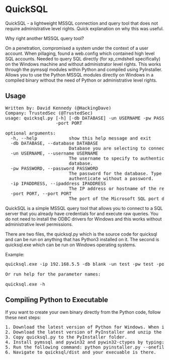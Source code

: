 # QuickSQL

                                                              
QuickSQL - a lightweight MSSQL connection and query tool that does not require  administrative level rights. Quick explanation on why this was useful. 

Why right another MSSQL query tool?

On a penetration, compromised a system under the context of a user account. When pillaging, found a web.config which contained high level SQL accounts. Needed to query SQL directly (for xp_cmdshell specifically) on the Windows machine and without administrator level rights. This works through the pymssql modules within Python and compiled using PyInstaller. Allows you to use the Python MSSQL modules directly on Windows in a compiled binary without the need of Python or administrative level rights. 

## Usage
<pre>
Written by: David Kennedy (@HackingDave)
Company: TrustedSec (@TrustedSec)
usage: quicksql.py [-h] [-db DATABASE] -un USERNAME -pw PASSWORD -ip IPADDRESS
                   -port PORT

optional arguments:
  -h, --help            show this help message and exit
  -db DATABASE, --database DATABASE
                        Database you are selecting to connect to.
  -un USERNAME, --username USERNAME
                        The username to specify to authenticate to the
                        database.
  -pw PASSWORD, --password PASSWORD
                        The password for the database. Type blank to
                        authenticate without a password.
  -ip IPADDRESS, --ipaddress IPADDRESS
                        The IP address or hostname of the remote SQL server.
  -port PORT, --port PORT
                        The port of the Microsoft SQL port default is 1433.
</pre>
QuickSQL is a simple MSSQL query tool that allows you to connect to a SQL server that you already have credentials for and execute raw queries. You do not need to install the ODBC drivers for Windows and this works without administrative level permissions. 

There are two files, the quicksql.py which is the source code for quicksql and can be run on anything that has Python3 installed on it. The second is quicksql.exe which can be run on Windows operating systems.

Example:
<pre>
quicksql.exe -ip 192.168.5.5 -db blank -un test -pw test -port 1433

Or run help for the parameter names:

quicksql.exe -h
</pre>

## Compiling Python to Executable

If you want to create your own binary directly from the Python code, follow these next steps:

<pre>
1. Download the latest version of Python for Windows. When installing, ensure that you add the Python path to your command line arguments.
2. Download the latest version of PyInstaller and unzip the folder. https://github.com/pyinstaller/pyinstaller/zipball/develop
3. Copy quicksql.py to the PyInstaller folder.
4. Install pymssql and pywin32 and pywin32-ctypes by typing: python -m pip install pymssql pywin32 pywin32-ctypes.
5. Run the following command: python pyinstaller.py --onefile quicksql.py.
6. Navigate to quicksql/dist and your execuable is there.
</pre>
